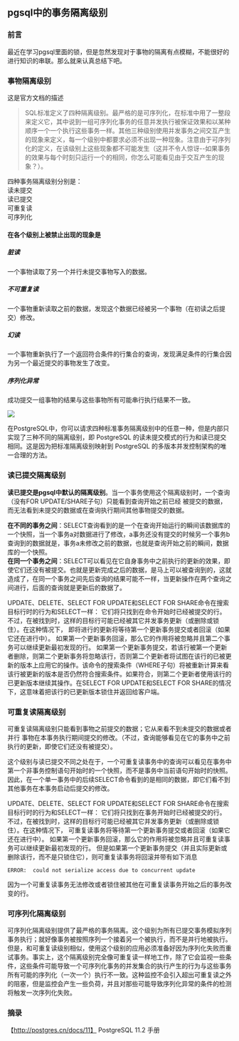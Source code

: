 ## pgsql中的事务隔离级别

### 前言

最近在学习pgsql里面的锁，但是忽然发现对于事物的隔离有点模糊，不能很好的进行知识的串联。那么就来认真总结下吧。


### 事物隔离级别

这是官方文档的描述
>SQL标准定义了四种隔离级别。最严格的是可序列化，在标准中用了一整段来定义它，其中说到一组可序列化事务的任意并发执行被保证效果和以某种顺序一个一个执行这些事务一样。其他三种级别使用并发事务之间交互产生的现象来定义，每一个级别中都要求必须不出现一种现象。注意由于可序列化的定义，在该级别上这些现象都不可能发生（这并不令人惊讶--如果事务的效果与每个时刻只运行一个的相同，你怎么可能看见由于交互产生的现象？）。

四种事务隔离级别分别是：  
读未提交  
读已提交  
可重复读  
可序列化  

#### 在各个级别上被禁止出现的现象是

##### 脏读

一个事物读取了另一个并行未提交事物写入的数据。

##### 不可重复读

一个事物重新读取之前的数据，发现这个数据已经被另一个事物（在初读之后提交）修改。

##### 幻读

一个事物重新执行了一个返回符合条件的行集合的查询，发现满足条件的行集合因为另一个最近提交的事物发生了改变。

##### 序列化异常

成功提交一组事物的结果与这些事物所有可能串行执行结果不一致。

![](https://img2020.cnblogs.com/blog/1237626/202004/1237626-20200408173711728-1923933673.png)

在PostgreSQL中，你可以请求四种标准事务隔离级别中的任意一种，但是内部只实现了三种不同的隔离级别，即 PostgreSQL 的读未提交模式的行为和读已提交相同。这是因为把标准隔离级别映射到 PostgreSQL 的多版本并发控制架构的唯一合理的方法。

### 读已提交隔离级别

****读已提交是pgsql中默认的隔离级别****。当一个事务使用这个隔离级别时，一个查询（没有FOR UPDATE/SHARE子句）只能看到查询开始之前已经
被提交的数据，而无法看到未提交的数据或在查询执行期间其他事物提交的数据。

****在不同的事务之间****：SELECT查询看到的是一个在查询开始运行的瞬间该数据库的一个快照，当一个事务a对数据进行了修改，a事务还没有提交的时候另一个事务b查询到的数据就是，事务a未修改之前的数据，也就是查询开始之前的瞬间，数据库的一个快照。  
****在同一个事务之间****：SELECT可以看见在它自身事务中之前执行的更新的效果，即使它们还没有被提交。也就是更新完成之后的数据，是马上可以被查询到的，这就造成了，在同一个事务之间先后查询的结果可能不一样，当更新操作在两个查询之间进行，后面的查询就是更新后的数据了。  

UPDATE、DELETE、SELECT FOR UPDATE和SELECT FOR SHARE命令在搜索目标行时的行为和SELECT一样： 它们将只找到在命令开始时已经被提交的行。 不过，在被找到时，这样的目标行可能已经被其它并发事务更新（或删除或锁住）。在这种情况下， 即将进行的更新将等待第一个更新事务提交或者回滚（如果它还在进行中）。 如果第一个更新事务回滚，那么它的作用将被忽略并且第二个事务可以继续更新最初发现的行。 如果第一个更新事务提交，若该行被第一个更新者删除，则第二个更新事务将忽略该行，否则第二个更新者将试图在该行的已被更新的版本上应用它的操作。该命令的搜索条件（WHERE子句）将被重新计算来看该行被更新的版本是否仍然符合搜索条件。如果符合，则第二个更新者使用该行的已更新版本继续其操作。在SELECT FOR UPDATE和SELECT FOR SHARE的情况下，这意味着把该行的已更新版本锁住并返回给客户端。

### 可重复读隔离级别

可重复读隔离级别只能看到事物之前提交的数据；它从来看不到未提交的数据或者并行
事物在本事务执行期间提交的修改。（不过，查询能够看见在它的事务中之前执行的更新，即使它们还没有被提交）。

这个级别与读已提交不同之处在于，一个可重复读事务中的查询可以看见在事务中第一个非事务控制语句开始时的一个快照，而不是事务中当前语句开始时的快照。因此，在一个单一事务中的后续SELECT命令看到的是相同的数据，即它们看不到其他事务在本事务启动后提交的修改。

UPDATE、DELETE、SELECT FOR UPDATE和SELECT FOR SHARE命令在搜索目标行时的行为和SELECT一样： 它们将只找到在事务开始时已经被提交的行。 不过，在被找到时，这样的目标行可能已经被其它并发事务更新（或删除或锁住）。在这种情况下， 可重复读事务将等待第一个更新事务提交或者回滚（如果它还在进行中）。 如果第一个更新事务回滚，那么它的作用将被忽略并且可重复读事务可以继续更新最初发现的行。 但是如果第一个更新事务提交（并且实际更新或删除该行，而不是只锁住它），则可重复读事务将回滚并带有如下消息

````
ERROR:  could not serialize access due to concurrent update
````

因为一个可重复读事务无法修改或者锁住被其他在可重复读事务开始之后的事务改变的行。

### 可序列化隔离级别

可序列化隔离级别提供了最严格的事务隔离。这个级别为所有已提交事务模拟序列事务执行；就好像事务被按照序列一个接着另一个被执行，而不是并行地被执行。但是，和可重复读级别相似，使用这个级别的应用必须准备好因为序列化失败而重试事务。事实上，这个隔离级别完全像可重复读一样地工作，除了它会监视一些条件，这些条件可能导致一个可序列化事务的并发集合的执行产生的行为与这些事务所有可能的序列化（一次一个）执行不一致。这种监控不会引入超出可重复读之外的阻塞，但是监控会产生一些负荷，并且对那些可能导致序列化异常的条件的检测将触发一次序列化失败。


### 摘录
【http://postgres.cn/docs/11】 PostgreSQL 11.2 手册